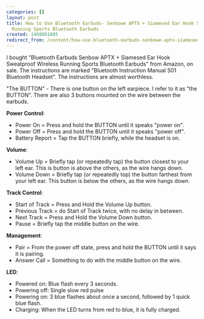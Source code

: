 ```yaml
---
categories: []
layout: post
title: How to Use Bluetooth Earbuds- Senbowe APTX + Siamesed Ear Hook Sweatproof Wireless
  Running Sports Bluetooth Earbuds
created: 1468801885
redirect_from: /content/how-use-bluetooth-earbuds-senbowe-aptx-siamesed-ear-hook-sweatproof-wireless-running-sports
---
```

I bought "Bluetooth Earbuds Senbow  APTX + Siamesed Ear Hook Sweatproof Wireless Running Sports Bluetooth Earbuds" from Amazon, on sale.  The instructions are marked "Bluetooth Instruction Manual S01 Bluetooth Headset".  The instructions are almost worthless.

"The BUTTON" - There is one button on the left earpiece.  I refer to it as "the BUTTON".  There are also 3 buttons mounted on the wire between the earbuds.

**Power Control**:

*   Power On = Press and hold the BUTTON until it speaks "power on".
*   Power Off = Press and hold the BUTTON until it speaks "power off".
*   Battery Report = Tap the BUTTON briefly, while the headset is on.

**Volume**:

*   Volume Up = Briefly tap (or repeatedly tap) the button closest to your left ear.  This is button is above the others, as the wire hangs down.
*   Volume Down = Briefly tap (or repeatedly top) the button farthest from your left ear.  This button is below the others, as the wire hangs down.

**Track Control**:

*   Start of Track = Press and Hold the Volume Up button.
*   Previous Track = do Start of Track twice, with no delay in between.
*   Next Track = Press and Hold the Volume Down button.
*   Pause = Briefly tap the middle button on the wire.

**Management**:

*   Pair = From the power off state, press and hold the BUTTON until it says it is pairing.
*   Answer Call = Something to do with the middle button on the wire.

**LED**:

*   Powered on: Blue flash every 3 seconds.
*   Powering off: Single slow red pulse
*   Powering on: 3 blue flashes about once a second, followed by 1 quick blue flash.
*   Charging: When the LED turns from red to blue, it is fully charged.

